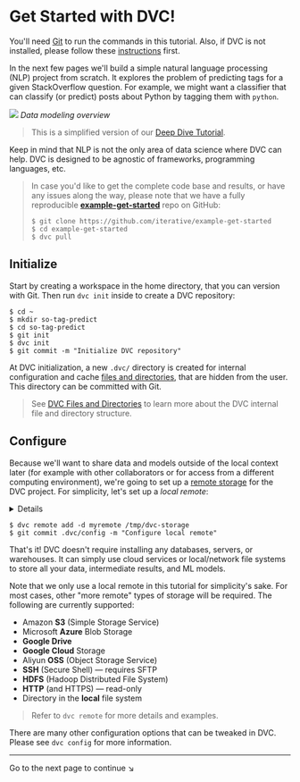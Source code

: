 # Get Started with DVC!

You'll need [Git](https://git-scm.com) to run the commands in this tutorial.
Also, if DVC is not installed, please follow these [instructions](/doc/install)
first.

In the next few pages we'll build a simple natural language processing (NLP)
project from scratch. It explores the problem of predicting tags for a given
StackOverflow question. For example, we might want a classifier that can
classify (or predict) posts about Python by tagging them with `python`.

![](/img/example-flow-2x.png) _Data modeling overview_

> This is a simplified version of our [Deep Dive Tutorial](/doc/tutorials/deep).

Keep in mind that NLP is not the only area of data science where DVC can help.
DVC is designed to be agnostic of frameworks, programming languages, etc.

> In case you'd like to get the complete code base and results, or have any
> issues along the way, please note that we have a fully reproducible
> [**example-get-started**](https://github.com/iterative/example-get-started)
> repo on GitHub:
>
> ```dvc
> $ git clone https://github.com/iterative/example-get-started
> $ cd example-get-started
> $ dvc pull
> ```

## Initialize

Start by creating a <abbr>workspace</abbr> in the home directory, that you can
version with Git. Then run `dvc init` inside to create a DVC
<abbr>repository</abbr>:

```dvc
$ cd ~
$ mkdir so-tag-predict
$ cd so-tag-predict
$ git init
$ dvc init
$ git commit -m "Initialize DVC repository"
```

At DVC initialization, a new `.dvc/` directory is created for internal
configuration and <abbr>cache</abbr>
[files and directories](/doc/user-guide/dvc-files-and-directories), that are
hidden from the user. This directory can be committed with Git.

> See [DVC Files and Directories](/doc/user-guide/dvc-files-and-directories) to
> learn more about the DVC internal file and directory structure.

## Configure

Because we'll want to share data and models outside of the local context later
(for example with other collaborators or for access from a different computing
environment), we're going to set up a
[remote storage](/doc/command-reference/remote/add) for the <abbr>DVC
project</abbr>. For simplicity, let's set up a _local remote_:

<details>

### What is a "local remote" ?

While the term may seem contradictory, it doesn't have to be. The "local" part
refers to the type of location where the storage is, and it means another
directory in the same file system. "Remote" is the term that refers to the
storage itself. It's essentially a local storage backup.

</details>

```dvc
$ dvc remote add -d myremote /tmp/dvc-storage
$ git commit .dvc/config -m "Configure local remote"
```

That's it! DVC doesn't require installing any databases, servers, or warehouses.
It can simply use cloud services or local/network file systems to store all your
data, intermediate results, and ML models.

Note that we only use a local remote in this tutorial for simplicity's sake. For
most cases, other "more remote" types of storage will be required. The following
are currently supported:

- Amazon **S3** (Simple Storage Service)
- Microsoft **Azure** Blob Storage
- **Google Drive**
- **Google Cloud** Storage
- Aliyun **OSS** (Object Storage Service)
- **SSH** (Secure Shell) — requires SFTP
- **HDFS** (Hadoop Distributed File System)
- **HTTP** (and HTTPS) — read-only
- Directory in the **local** file system

> Refer to `dvc remote` for more details and examples.

There are many other configuration options that can be tweaked in DVC. Please
see `dvc config` for more information.

---

Go to the next page to continue ↘
